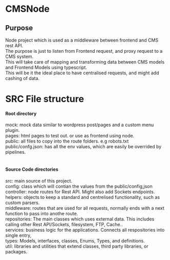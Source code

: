 # CMSNode
<h2>Purpose</h2>
Node project which is used as a middleware between frontend and CMS rest API. <br/>
The purpose is just to listen from Frontend request, and proxy request to a CMS system.<br/>
This will take care of mapping and transforming data between CMS models and Frontend Models using typescript.<br/>
This will be it the ideal place to have centralised requests, and might add cashing of data.<br/>

# SRC File structure
<h4>Root directory</h4>
mock: mock data similar to wordpress post/pages and a custom menu plugin.<br/>
pages: html pages to test out. or use as frontend using node.<br/>
public: all files to copy into the route folders. e.g robots.txt<br/>
public/confg.json: has all the env values, which are easily be overrided by pipelines.<br/>
<br/>

<h4>Source Code directories</h4>
src: main source of this project. <br/>
config: class which will contian the values from the public/config,json<br/>
controller: node routes for Rest API. Might also add Sockets endpoints.<br/>
helpers:  objects to keep a standard and centrelised functionality, such as custom parsers.<br/>
middleware: routes that are used for all requests, normally ends with a next function to pass into anothe route.<br/>
repositories: The main classes which uses external data. This includes calling other Rest API/Sockets, filesystem, FTP, Cache..<br/>
services: business logic for the applications. Connects all respositories into single entry, <br/>
types: Models, interfaces, classes, Enums, Types, and definitions.<br/>
util:    libraries and utilities that extend classes, third party libraries, or packages.<br/>

